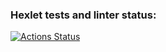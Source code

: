 ### Hexlet tests and linter status:
[![Actions Status](https://github.com/ponttor/layout-designer-project-lvl1/workflows/hexlet-check/badge.svg)](https://github.com/ponttor/layout-designer-project-lvl1/actions)